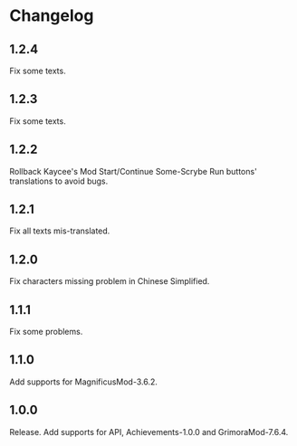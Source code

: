 # Changelog

## 1.2.4

Fix some texts.

## 1.2.3

Fix some texts.

## 1.2.2

Rollback Kaycee's Mod Start/Continue Some-Scrybe Run buttons' translations to avoid bugs.

## 1.2.1

Fix all texts mis-translated.

## 1.2.0

Fix characters missing problem in Chinese Simplified.

## 1.1.1

Fix some problems.

## 1.1.0

Add supports for MagnificusMod-3.6.2.

## 1.0.0

Release. Add supports for API, Achievements-1.0.0 and GrimoraMod-7.6.4.